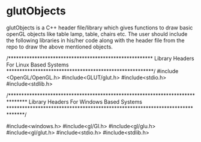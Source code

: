 glutObjects
===========
glutObjects is  a C++  header file/library  which  gives  functions to draw  basic openGL  objects like table lamp, table,  chairs etc.
The user   should include the  following libraries in his/her code along with the header file  from the  repo to  draw the  above mentioned objects.


/*******************************************************
Library Headers For Linux Based Systems
********************************************************/
  #include <OpenGL/OpenGL.h>
  #include<GLUT/glut.h>
  #include<stdio.h>
  #include<stdlib.h>


/*******************************************************************************
   Library Headers For Windows Based Systems
 ******************************************************************************/

  #include<windows.h>
  #include<gl/Gl.h>
  #include<gl/glu.h>
  #include<gl/glut.h>
  #include<stdio.h>
  #include<stdlib.h>
